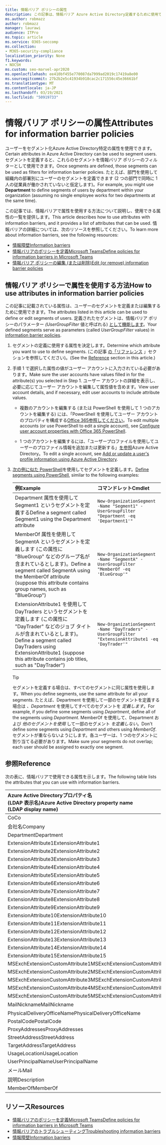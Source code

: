 ```yaml
---
title: 情報バリア ポリシーの属性
description: この記事は、情報バリア Azure Active Directory定義するために使用できるユーザー アカウント属性のリファレンスです。
ms.author: robmazz
author: robmazz
manager: laurawi
audience: ITPro
ms.topic: article
ms.service: O365-seccomp
ms.collection:
- M365-security-compliance
localization_priority: None
f1.keywords:
- NOCSH
ms.custom: seo-marvel-apr2020
ms.openlocfilehash: ee410bf455e770087da7999ad2019c17419a8e00
ms.sourcegitcommit: 27b2b2e5c41934b918cac2c171556c45e36661bf
ms.translationtype: MT
ms.contentlocale: ja-JP
ms.lasthandoff: 03/19/2021
ms.locfileid: "50919733"
---
```

# <a name="attributes-for-information-barrier-policies"></a><span data-ttu-id="61e52-103">情報バリア ポリシーの属性</span><span class="sxs-lookup"><span data-stu-id="61e52-103">Attributes for information barrier policies</span></span>

<span data-ttu-id="61e52-104">ユーザーをセグメント化Azure Active Directory特定の属性を使用できます。</span><span class="sxs-lookup"><span data-stu-id="61e52-104">Certain attributes in Azure Active Directory can be used to segment users.</span></span> <span data-ttu-id="61e52-105">セグメントを定義すると、これらのセグメントを情報バリア ポリシーのフィルターとして使用できます。</span><span class="sxs-lookup"><span data-stu-id="61e52-105">Once segments are defined, those segments can be used as filters for information barrier policies.</span></span> <span data-ttu-id="61e52-106">たとえば、部門を使用して組織内の部署別にユーザーのセグメントを定義できます (2 つの部門で同時に 1 人の従業員が働かされていないと仮定します)。</span><span class="sxs-lookup"><span data-stu-id="61e52-106">For example, you might use **Department** to define segments of users by department within your organization (assuming no single employee works for two departments at the same time).</span></span>

<span data-ttu-id="61e52-107">この記事では、情報バリアで属性を使用する方法について説明し、使用できる属性の一覧を提供します。</span><span class="sxs-lookup"><span data-stu-id="61e52-107">This article describes how to use attributes with information barriers, and it provides a list of attributes that can be used.</span></span> <span data-ttu-id="61e52-108">情報バリアの詳細については、次のリソースを参照してください。</span><span class="sxs-lookup"><span data-stu-id="61e52-108">To learn more about information barriers, see the following resources:</span></span>

- [<span data-ttu-id="61e52-109">情報障壁</span><span class="sxs-lookup"><span data-stu-id="61e52-109">Information barriers</span></span>](information-barriers.md)
- [<span data-ttu-id="61e52-110">情報バリアのポリシーを定義Microsoft Teams</span><span class="sxs-lookup"><span data-stu-id="61e52-110">Define policies for information barriers in Microsoft Teams</span></span>](information-barriers-policies.md)
- [<span data-ttu-id="61e52-111">情報バリア ポリシーの編集 (または削除)</span><span class="sxs-lookup"><span data-stu-id="61e52-111">Edit (or remove) information barrier policies</span></span>](information-barriers-edit-segments-policies.md)

## <a name="how-to-use-attributes-in-information-barrier-policies"></a><span data-ttu-id="61e52-112">情報バリア ポリシーで属性を使用する方法</span><span class="sxs-lookup"><span data-stu-id="61e52-112">How to use attributes in information barrier policies</span></span>

<span data-ttu-id="61e52-113">この記事に記載されている属性は、ユーザーのセグメントを定義または編集するために使用できます。</span><span class="sxs-lookup"><span data-stu-id="61e52-113">The attributes listed in this article can be used to define or edit segments of users.</span></span> <span data-ttu-id="61e52-114">定義されたセグメントは、情報バリア ポリシーのパラメーター *(UserGroupFilter* 値と呼ばれる) [として機能します](information-barriers-policies.md)。</span><span class="sxs-lookup"><span data-stu-id="61e52-114">Your defined segments serve as parameters (called *UserGroupFilter* values) in [information barrier policies](information-barriers-policies.md).</span></span>

1. <span data-ttu-id="61e52-115">セグメントの定義に使用する属性を決定します。</span><span class="sxs-lookup"><span data-stu-id="61e52-115">Determine which attribute you want to use to define segments.</span></span> <span data-ttu-id="61e52-116">(この記事 [の「リファレンス](#reference) 」セクションを参照してください)。</span><span class="sxs-lookup"><span data-stu-id="61e52-116">(See the [Reference](#reference) section in this article.)</span></span>

2. <span data-ttu-id="61e52-117">手順 1 で選択した属性の値がユーザー アカウントに入力されている必要があります。</span><span class="sxs-lookup"><span data-stu-id="61e52-117">Make sure the user accounts have values filled in for the attribute(s) you selected in Step 1.</span></span> <span data-ttu-id="61e52-118">ユーザー アカウントの詳細を表示し、必要に応じてユーザー アカウントを編集して属性値を含めます。</span><span class="sxs-lookup"><span data-stu-id="61e52-118">View user account details, and if necessary, edit user accounts to include attribute values.</span></span> 

    - <span data-ttu-id="61e52-119">複数のアカウントを編集する (または PowerShell を使用して 1 つのアカウントを編集する) には、「PowerShell を使用してユーザー アカウントのプロパティを構成する[Office 365参照してください](../enterprise/configure-user-account-properties-with-microsoft-365-powershell.md)。</span><span class="sxs-lookup"><span data-stu-id="61e52-119">To edit multiple accounts (or use PowerShell to edit a single account), see [Configure user account properties with Office 365 PowerShell](../enterprise/configure-user-account-properties-with-microsoft-365-powershell.md).</span></span>

    - <span data-ttu-id="61e52-120">1 つのアカウントを編集するには、「ユーザープロファイルを使用してユーザーのプロファイル情報を追加または更新する」[を参照](/azure/active-directory/fundamentals/active-directory-users-profile-azure-portal)Azure Active Directory。</span><span class="sxs-lookup"><span data-stu-id="61e52-120">To edit a single account, see [Add or update a user's profile information using Azure Active Directory](/azure/active-directory/fundamentals/active-directory-users-profile-azure-portal).</span></span>

3. <span data-ttu-id="61e52-121">[次の例に似た PowerShell](information-barriers-policies.md#define-segments-using-powershell)を使用してセグメントを定義します。</span><span class="sxs-lookup"><span data-stu-id="61e52-121">[Define segments using PowerShell](information-barriers-policies.md#define-segments-using-powershell), similar to the following examples:</span></span>

    |<span data-ttu-id="61e52-122">**例**</span><span class="sxs-lookup"><span data-stu-id="61e52-122">**Example**</span></span>|<span data-ttu-id="61e52-123">**コマンドレット**</span><span class="sxs-lookup"><span data-stu-id="61e52-123">**Cmdlet**</span></span>|
    |:----------|:---------|
    | <span data-ttu-id="61e52-124">Department 属性を使用して Segment1 というセグメントを定義する</span><span class="sxs-lookup"><span data-stu-id="61e52-124">Define a segment called Segment1 using the Department attribute</span></span> | `New-OrganizationSegment -Name "Segment1" -UserGroupFilter "Department -eq 'Department1'"` |
    | <span data-ttu-id="61e52-125">MemberOf 属性を使用して SegmentA というセグメントを定義します (この属性に "BlueGroup" などのグループ名が含まれているとします)。</span><span class="sxs-lookup"><span data-stu-id="61e52-125">Define a segment called SegmentA using the MemberOf attribute (suppose this attribute contains group names, such as "BlueGroup")</span></span> | `New-OrganizationSegment -Name "SegmentA" -UserGroupFilter "MemberOf -eq 'BlueGroup'"` |
    | <span data-ttu-id="61e52-126">ExtensionAttribute1 を使用して DayTraders というセグメントを定義します (この属性に "DayTrader" などのジョブ タイトルが含まれているとします)。</span><span class="sxs-lookup"><span data-stu-id="61e52-126">Define a segment called DayTraders using ExtensionAttribute1 (suppose this attribute contains job titles, such as "DayTrader")</span></span> | `New-OrganizationSegment -Name "DayTraders" -UserGroupFilter "ExtensionAttribute1 -eq 'DayTrader'"` |

    > [!TIP]
    > <span data-ttu-id="61e52-127">セグメントを定義する場合は、すべてのセグメントに同じ属性を使用します。</span><span class="sxs-lookup"><span data-stu-id="61e52-127">When you define segments, use the same attribute for all your segments.</span></span> <span data-ttu-id="61e52-128">たとえば、Department を使用して一部のセグメントを定義する場合は *、Department* を使用してすべてのセグメントを *定義します*。</span><span class="sxs-lookup"><span data-stu-id="61e52-128">For example, if you define some segments using *Department*, define all of the segments using *Department*.</span></span> <span data-ttu-id="61e52-129">MemberOf を使用して、Department および *他のセグメントを使用* して一部のセグメント *を定義しない*。</span><span class="sxs-lookup"><span data-stu-id="61e52-129">Don't define some segments using *Department* and others using *MemberOf*.</span></span> <span data-ttu-id="61e52-130">セグメントが重ならないようにします。各ユーザーは、1 つのセグメントに割り当てる必要があります。</span><span class="sxs-lookup"><span data-stu-id="61e52-130">Make sure your segments do not overlap; each user should be assigned to exactly one segment.</span></span>

## <a name="reference"></a><span data-ttu-id="61e52-131">参照</span><span class="sxs-lookup"><span data-stu-id="61e52-131">Reference</span></span>

<span data-ttu-id="61e52-132">次の表に、情報バリアで使用できる属性を示します。</span><span class="sxs-lookup"><span data-stu-id="61e52-132">The following table lists the attributes that you can use with information barriers.</span></span>

|<span data-ttu-id="61e52-133">**Azure Active Directoryプロパティ名 <br/> (LDAP 表示名)**</span><span class="sxs-lookup"><span data-stu-id="61e52-133">**Azure Active Directory property name<br/>(LDAP display name)**</span></span>|<span data-ttu-id="61e52-134">**Exchangeプロパティ名**</span><span class="sxs-lookup"><span data-stu-id="61e52-134">**Exchange property name**</span></span>|
|:---------------------------------------------------------------|:-------------------------|
| <span data-ttu-id="61e52-135">Co</span><span class="sxs-lookup"><span data-stu-id="61e52-135">Co</span></span> | <span data-ttu-id="61e52-136">Co</span><span class="sxs-lookup"><span data-stu-id="61e52-136">Co</span></span> |
| <span data-ttu-id="61e52-137">会社名</span><span class="sxs-lookup"><span data-stu-id="61e52-137">Company</span></span> | <span data-ttu-id="61e52-138">会社名</span><span class="sxs-lookup"><span data-stu-id="61e52-138">Company</span></span> |
| <span data-ttu-id="61e52-139">Department</span><span class="sxs-lookup"><span data-stu-id="61e52-139">Department</span></span> | <span data-ttu-id="61e52-140">Department</span><span class="sxs-lookup"><span data-stu-id="61e52-140">Department</span></span> |
| <span data-ttu-id="61e52-141">ExtensionAttribute1</span><span class="sxs-lookup"><span data-stu-id="61e52-141">ExtensionAttribute1</span></span> | <span data-ttu-id="61e52-142">CustomAttribute1</span><span class="sxs-lookup"><span data-stu-id="61e52-142">CustomAttribute1</span></span> |
| <span data-ttu-id="61e52-143">ExtensionAttribute2</span><span class="sxs-lookup"><span data-stu-id="61e52-143">ExtensionAttribute2</span></span> | <span data-ttu-id="61e52-144">CustomAttribute2</span><span class="sxs-lookup"><span data-stu-id="61e52-144">CustomAttribute2</span></span> |
| <span data-ttu-id="61e52-145">ExtensionAttribute3</span><span class="sxs-lookup"><span data-stu-id="61e52-145">ExtensionAttribute3</span></span> | <span data-ttu-id="61e52-146">CustomAttribute3</span><span class="sxs-lookup"><span data-stu-id="61e52-146">CustomAttribute3</span></span> |
| <span data-ttu-id="61e52-147">ExtensionAttribute4</span><span class="sxs-lookup"><span data-stu-id="61e52-147">ExtensionAttribute4</span></span> | <span data-ttu-id="61e52-148">CustomAttribute4</span><span class="sxs-lookup"><span data-stu-id="61e52-148">CustomAttribute4</span></span> |
| <span data-ttu-id="61e52-149">ExtensionAttribute5</span><span class="sxs-lookup"><span data-stu-id="61e52-149">ExtensionAttribute5</span></span> | <span data-ttu-id="61e52-150">CustomAttribute5</span><span class="sxs-lookup"><span data-stu-id="61e52-150">CustomAttribute5</span></span> |
| <span data-ttu-id="61e52-151">ExtensionAttribute6</span><span class="sxs-lookup"><span data-stu-id="61e52-151">ExtensionAttribute6</span></span> | <span data-ttu-id="61e52-152">CustomAttribute6</span><span class="sxs-lookup"><span data-stu-id="61e52-152">CustomAttribute6</span></span> |
| <span data-ttu-id="61e52-153">ExtensionAttribute7</span><span class="sxs-lookup"><span data-stu-id="61e52-153">ExtensionAttribute7</span></span> | <span data-ttu-id="61e52-154">CustomAttribute7</span><span class="sxs-lookup"><span data-stu-id="61e52-154">CustomAttribute7</span></span> |
| <span data-ttu-id="61e52-155">ExtensionAttribute8</span><span class="sxs-lookup"><span data-stu-id="61e52-155">ExtensionAttribute8</span></span> | <span data-ttu-id="61e52-156">CustomAttribute8</span><span class="sxs-lookup"><span data-stu-id="61e52-156">CustomAttribute8</span></span> |
| <span data-ttu-id="61e52-157">ExtensionAttribute9</span><span class="sxs-lookup"><span data-stu-id="61e52-157">ExtensionAttribute9</span></span> | <span data-ttu-id="61e52-158">CustomAttribute9</span><span class="sxs-lookup"><span data-stu-id="61e52-158">CustomAttribute9</span></span> |
| <span data-ttu-id="61e52-159">ExtensionAttribute10</span><span class="sxs-lookup"><span data-stu-id="61e52-159">ExtensionAttribute10</span></span> | <span data-ttu-id="61e52-160">CustomAttribute10</span><span class="sxs-lookup"><span data-stu-id="61e52-160">CustomAttribute10</span></span> |
| <span data-ttu-id="61e52-161">ExtensionAttribute11</span><span class="sxs-lookup"><span data-stu-id="61e52-161">ExtensionAttribute11</span></span> | <span data-ttu-id="61e52-162">CustomAttribute11</span><span class="sxs-lookup"><span data-stu-id="61e52-162">CustomAttribute11</span></span> |
| <span data-ttu-id="61e52-163">ExtensionAttribute12</span><span class="sxs-lookup"><span data-stu-id="61e52-163">ExtensionAttribute12</span></span> | <span data-ttu-id="61e52-164">CustomAttribute12</span><span class="sxs-lookup"><span data-stu-id="61e52-164">CustomAttribute12</span></span> |
| <span data-ttu-id="61e52-165">ExtensionAttribute13</span><span class="sxs-lookup"><span data-stu-id="61e52-165">ExtensionAttribute13</span></span> | <span data-ttu-id="61e52-166">CustomAttribute13</span><span class="sxs-lookup"><span data-stu-id="61e52-166">CustomAttribute13</span></span> |
| <span data-ttu-id="61e52-167">ExtensionAttribute14</span><span class="sxs-lookup"><span data-stu-id="61e52-167">ExtensionAttribute14</span></span> | <span data-ttu-id="61e52-168">CustomAttribute14</span><span class="sxs-lookup"><span data-stu-id="61e52-168">CustomAttribute14</span></span> |
| <span data-ttu-id="61e52-169">ExtensionAttribute15</span><span class="sxs-lookup"><span data-stu-id="61e52-169">ExtensionAttribute15</span></span> | <span data-ttu-id="61e52-170">CustomAttribute15</span><span class="sxs-lookup"><span data-stu-id="61e52-170">CustomAttribute15</span></span> |
| <span data-ttu-id="61e52-171">MSExchExtensionCustomAttribute1</span><span class="sxs-lookup"><span data-stu-id="61e52-171">MSExchExtensionCustomAttribute1</span></span> | <span data-ttu-id="61e52-172">ExtensionCustomAttribute1</span><span class="sxs-lookup"><span data-stu-id="61e52-172">ExtensionCustomAttribute1</span></span> |
| <span data-ttu-id="61e52-173">MSExchExtensionCustomAttribute2</span><span class="sxs-lookup"><span data-stu-id="61e52-173">MSExchExtensionCustomAttribute2</span></span> | <span data-ttu-id="61e52-174">ExtensionCustomAttribute2</span><span class="sxs-lookup"><span data-stu-id="61e52-174">ExtensionCustomAttribute2</span></span> |
| <span data-ttu-id="61e52-175">MSExchExtensionCustomAttribute3</span><span class="sxs-lookup"><span data-stu-id="61e52-175">MSExchExtensionCustomAttribute3</span></span> | <span data-ttu-id="61e52-176">ExtensionCustomAttribute3</span><span class="sxs-lookup"><span data-stu-id="61e52-176">ExtensionCustomAttribute3</span></span> |
| <span data-ttu-id="61e52-177">MSExchExtensionCustomAttribute4</span><span class="sxs-lookup"><span data-stu-id="61e52-177">MSExchExtensionCustomAttribute4</span></span> | <span data-ttu-id="61e52-178">ExtensionCustomAttribute4</span><span class="sxs-lookup"><span data-stu-id="61e52-178">ExtensionCustomAttribute4</span></span> |
| <span data-ttu-id="61e52-179">MSExchExtensionCustomAttribute5</span><span class="sxs-lookup"><span data-stu-id="61e52-179">MSExchExtensionCustomAttribute5</span></span> | <span data-ttu-id="61e52-180">ExtensionCustomAttribute5</span><span class="sxs-lookup"><span data-stu-id="61e52-180">ExtensionCustomAttribute5</span></span> |
| <span data-ttu-id="61e52-181">MailNickname</span><span class="sxs-lookup"><span data-stu-id="61e52-181">MailNickname</span></span> | <span data-ttu-id="61e52-182">エイリアス</span><span class="sxs-lookup"><span data-stu-id="61e52-182">Alias</span></span> |
| <span data-ttu-id="61e52-183">PhysicalDeliveryOfficeName</span><span class="sxs-lookup"><span data-stu-id="61e52-183">PhysicalDeliveryOfficeName</span></span> | <span data-ttu-id="61e52-184">Office</span><span class="sxs-lookup"><span data-stu-id="61e52-184">Office</span></span> |
| <span data-ttu-id="61e52-185">PostalCode</span><span class="sxs-lookup"><span data-stu-id="61e52-185">PostalCode</span></span> | <span data-ttu-id="61e52-186">PostalCode</span><span class="sxs-lookup"><span data-stu-id="61e52-186">PostalCode</span></span> |
| <span data-ttu-id="61e52-187">ProxyAddresses</span><span class="sxs-lookup"><span data-stu-id="61e52-187">ProxyAddresses</span></span> | <span data-ttu-id="61e52-188">EmailAddresses</span><span class="sxs-lookup"><span data-stu-id="61e52-188">EmailAddresses</span></span> |
| <span data-ttu-id="61e52-189">StreetAddress</span><span class="sxs-lookup"><span data-stu-id="61e52-189">StreetAddress</span></span> | <span data-ttu-id="61e52-190">StreetAddress</span><span class="sxs-lookup"><span data-stu-id="61e52-190">StreetAddress</span></span> |
| <span data-ttu-id="61e52-191">TargetAddress</span><span class="sxs-lookup"><span data-stu-id="61e52-191">TargetAddress</span></span> | <span data-ttu-id="61e52-192">ExternalEmailAddress</span><span class="sxs-lookup"><span data-stu-id="61e52-192">ExternalEmailAddress</span></span> |
| <span data-ttu-id="61e52-193">UsageLocation</span><span class="sxs-lookup"><span data-stu-id="61e52-193">UsageLocation</span></span> | <span data-ttu-id="61e52-194">UsageLocation</span><span class="sxs-lookup"><span data-stu-id="61e52-194">UsageLocation</span></span> |
| <span data-ttu-id="61e52-195">UserPrincipalName</span><span class="sxs-lookup"><span data-stu-id="61e52-195">UserPrincipalName</span></span> | <span data-ttu-id="61e52-196">UserPrincipalName</span><span class="sxs-lookup"><span data-stu-id="61e52-196">UserPrincipalName</span></span> |
| <span data-ttu-id="61e52-197">メール</span><span class="sxs-lookup"><span data-stu-id="61e52-197">Mail</span></span> | <span data-ttu-id="61e52-198">WindowsEmailAddress</span><span class="sxs-lookup"><span data-stu-id="61e52-198">WindowsEmailAddress</span></span> |
| <span data-ttu-id="61e52-199">説明</span><span class="sxs-lookup"><span data-stu-id="61e52-199">Description</span></span> | <span data-ttu-id="61e52-200">説明</span><span class="sxs-lookup"><span data-stu-id="61e52-200">Description</span></span> |
| <span data-ttu-id="61e52-201">MemberOf</span><span class="sxs-lookup"><span data-stu-id="61e52-201">MemberOf</span></span> | <span data-ttu-id="61e52-202">MemberOfGroup</span><span class="sxs-lookup"><span data-stu-id="61e52-202">MemberOfGroup</span></span> |

## <a name="resources"></a><span data-ttu-id="61e52-203">リソース</span><span class="sxs-lookup"><span data-stu-id="61e52-203">Resources</span></span>

- [<span data-ttu-id="61e52-204">情報バリアのポリシーを定義Microsoft Teams</span><span class="sxs-lookup"><span data-stu-id="61e52-204">Define policies for information barriers in Microsoft Teams</span></span>](information-barriers-policies.md)
- [<span data-ttu-id="61e52-205">情報バリアのトラブルシューティング</span><span class="sxs-lookup"><span data-stu-id="61e52-205">Troubleshooting information barriers</span></span>](information-barriers-troubleshooting.md)
- [<span data-ttu-id="61e52-206">情報障壁</span><span class="sxs-lookup"><span data-stu-id="61e52-206">Information barriers</span></span>](information-barriers.md)